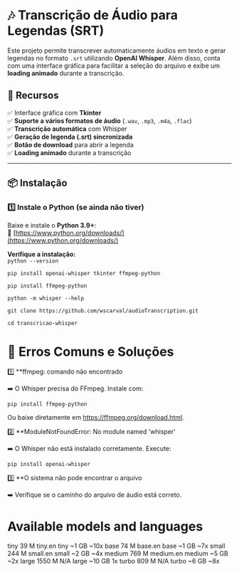 # 🎶 Transcrição de Áudio para Legendas (SRT)

Este projeto permite transcrever automaticamente áudios em texto e gerar legendas no formato `.srt` utilizando **OpenAI Whisper**. Além disso, conta com uma interface gráfica para facilitar a seleção do arquivo e exibe um **loading animado** durante a transcrição.

## 📌 Recursos
✅ Interface gráfica com **Tkinter**  
✅ **Suporte a vários formatos de áudio** (`.wav`, `.mp3`, `.m4a`, `.flac`)  
✅ **Transcrição automática** com Whisper  
✅ **Geração de legenda (.srt) sincronizada**  
✅ **Botão de download** para abrir a legenda  
✅ **Loading animado** durante a transcrição  

---

## 📦 **Instalação**

### 1️⃣ **Instale o Python (se ainda não tiver)**
Baixe e instale o **Python 3.9+**:  
🔗 [https://www.python.org/downloads/](https://www.python.org/downloads/)

**Verifique a instalação:**  
``python --version``

``pip install openai-whisper tkinter ffmpeg-python``

``pip install ffmpeg-python``

``python -m whisper --help``



``git clone https://github.com/wscarval/audioTranscription.git``

``cd transcricao-whisper``

# 🔧 Erros Comuns e Soluções

1️⃣ **ffmpeg: comando não encontrado

➡️ O Whisper precisa do FFmpeg. Instale com:

``pip install ffmpeg-python``

Ou baixe diretamente em https://ffmpeg.org/download.html.

2️⃣ **ModuleNotFoundError: No module named 'whisper'

➡️ O Whisper não está instalado corretamente. Execute:

``pip install openai-whisper``

3️⃣ **O sistema não pode encontrar o arquivo


➡️ Verifique se o caminho do arquivo de áudio está correto.


# Available models and languages

tiny 	39 M 	tiny.en 	tiny 	~1 GB 	~10x
base 	74 M 	base.en 	base 	~1 GB 	~7x
small 	244 M 	small.en 	small 	~2 GB 	~4x
medium 	769 M 	medium.en 	medium 	~5 GB 	~2x
large 	1550 M 	N/A 	large 	~10 GB 	1x
turbo 	809 M 	N/A 	turbo 	~6 GB 	~8x
